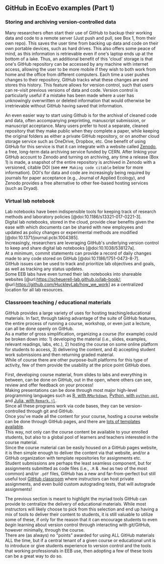 ## GitHub in EcoEvo examples (Part 1)

### Storing and archiving version-controlled data
<!--*contributors to this section: Dylan Gomes, Emma Hudgins* -->

Many researchers often start their use of GitHub to backup their working data and code to a remote server (Just push and pull, see Box 1, from their own repo). 
This saves the user time from backing up data and code on their own portable devices, such as hard drives. 
This also offers some peace of mind, as this information is retrievable even if one's laptop ends up at the bottom of a lake. 
Thus, an additional benefit of this 'cloud' storage is that one's GitHub repository can be accessed by any machine with internet access, allowing the user to be more mobile if they wish to both work from home and the office from different computers. 
Each time a user pushes changes to their repository, GitHub tracks what these changes are and stores this history. 
This feature allows for version control, such that users can re-visit previous versions of data and code. 
Version control is particularly useful if a mistake has been made where a user has unknowingly overwritten or deleted information that would otherwise be irretrievable without GitHub having saved that information.

An even easier way to start using Github is for the archival of cleaned code and data, often accompanying preprinting, manuscript submission, or manuscript acceptance. 
Many users prefer to host a separate, cleaned repository that they make public when they complete a paper, while keeping the original folders as either a private GitHub repository, or on another cloud storage service such as OneDrive, Dropbox, etc.
One benefit of using GitHub for this service is that it can integrate with a website called [Zenodo](www.zenodo.org), a free, long-term data archiving service funded by CERN. 
After linking your GitHub account to Zenodo and turning on archiving, any time a release (Box 1) is made, a snapshot of the entire repository is archived in Zenodo with a versioned, citable DOI (see `### Making code citable` below for more information).
DOI's for data and code are increasingly being required by journals for paper acceptance (e.g., Journal of Applied Ecology), and Zenodo provides a free alternative to other fee-based hosting services (such as Dryad).

### Virtual lab notebook
<!--*contributors to this section: RCO* -->
Lab notebooks have been indispensible tools for keeping track of research methods and laboratory policies [@doi:10.1186/s13321-017-0221-3].  
Digital lab notebooks, stored in the cloud, provide clear benefits given the ease with which documents can be shared with new employees and updated as policy changes or experimental methods are modified [@doi:10.1371/journal.pcbi.1004385].  
Increasingly, researchers are leveraging GitHub's underlying version control to keep and share digital lab notebooks [@doi:10.1038/538127a].  
At a minimum, commit statements can provide a record of daily changes made to any code stored on GitHub [@doi:10.1186/1751-0473-8-7].  
GitHub issues can be used to track and prioritize lab objectives and goals, as well as tracking any status updates.  
Some EEB labs have even turned their lab notebooks into shareable websites [@url:https://scheuerell-lab.github.io/lab-book/; @url:https://github.com/HuckleyLab/how_we_work] as a centralized location for all lab resources.  

### Classroom teaching / educational materials
<!-- *contributors to this section: Cole Brookson* -->

GitHub provides a large variety of uses for hosting teaching/educational materials. 
In fact, through taking advantage of the suite of GitHub features, the entire process of running a course, workshop, or even just a lecture, can all be done openly on GitHub.  
As a matter of gross simplification, organizing a course (for example) could be broken down into: 1) developing the material (i.e., slides, examples, relevant readings, labs, etc.), 2) hosting the course on some online platform for students to access, 3) delivering the content, and 4) accepting student work submissions and then returning graded material.  
While of course there are other purpose-built platforms for this type of activity, few of them provide the usability at the price point GitHub does. 

First, developing course material, from slides to labs and everything in between, can be done on GitHub, out in the open, where others can see, review and offer feedback on your process!  
Making presentations can be done through most major high-level programming languages such as [R, with `RMarkdown`](https://rmarkdown.rstudio.com/lesson-11.html), [Python, with `python-ppt`](https://python-pptx.readthedocs.io/en/latest/index.html), and [Julia, with `Remark.jl`](https://juliapackages.com/p/remark).  
Since all these programs work via code bases, they can be version-controlled through git and GitHub.  
Once you've made all the content for your course, hosting a course website can be done through GitHub pages, and there are [lots of templates available](https://github.com/topics/course-website).  
This way, not only can the course content be available to your enrolled students, but also to a global pool of learners and teachers interested in the course material.  
Since the course material can be easily housed on a GitHub pages website, it is then simple enough to deliver the content via that website, and/or a GitHub organization with template repositories for assignments etc.  
Student submissions are perhaps the least seamless component, but for assignments submitted as code files (i.e., `.R` & `.Rmd` as two of the most common) and/or `.pdf` files, GitHub has a new and far-from-perfect but still useful tool [GitHub classroom](https://classroom.github.com/) where instructors can host private assignments, and even build custom autograding tests, that will autograde assignments!
 
The previous section is meant to highlight the myriad tools GitHub can provide to centralize the delivery of educational materials.
While most instructors will likely choose to pick from this selection and end up having a mix of tools to deliver their content to students, it is still valuable to utilize some of these, if only for the reason that it can encourage students to even *begin* learning about version control through interacting with git/GitHub, however minimally, through the course.  
There are (as always) no "points" awarded for using ALL GitHub materials ALL the time, but if a central tenant of a given course or educational unit is to introduce or give students experience to version control and the tools that working professionals in EEB use, then adopting a few of these tools can be a great way to do so.
 
<!-- May want to incorporate the below citation into section on GitHub for teaching-->
<!--
Matthew D. Beckman, Mine Çetinkaya-Rundel, Nicholas J. Horton, Colin W. Rundel, Adam J. Sullivan & Maria Tackett (2021) Implementing Version Control With Git and GitHub as a Learning Objective in Statistics and Data Science Courses, Journal of Statistics and Data Science Education, 29:sup1, S132-S144, DOI: 10.1080/10691898.2020.1848485 -->
